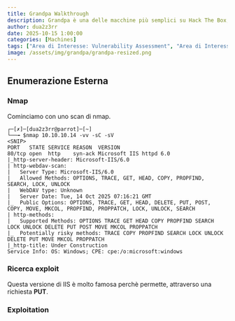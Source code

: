 ```yaml
---
title: Grandpa Walkthrough
description: Grandpa è una delle macchine più semplici su Hack The Box, tuttavia tratta l'ampiamente sfruttata vulnerabilità CVE-2017-7269. Questa vulnerabilità è banale da sfruttare e, quando divenne di dominio pubblico, concesse accesso immediato a migliaia di server IIS in tutto il mondo.
author: dua2z3rr
date: 2025-10-15 1:00:00
categories: [Machines]
tags: ["Area di Interesse: Vulnerability Assessment", "Area di Interesse: Software & OS exploitation", "Area di Interesse: Security Tools", "Vulnerabilità: Arbitrary File Upload", "Vulnerabilità: Misconfiguration", "Codice: ASP"]
image: /assets/img/grandpa/grandpa-resized.png
---
```


## Enumerazione Esterna

### Nmap

Cominciamo con uno scan di nmap.

```shell
┌─[✗]─[dua2z3rr@parrot]─[~]
└──╼ $nmap 10.10.10.14 -vv -sC -sV
<SNIP>
PORT   STATE SERVICE REASON  VERSION
80/tcp open  http    syn-ack Microsoft IIS httpd 6.0
|_http-server-header: Microsoft-IIS/6.0
| http-webdav-scan: 
|   Server Type: Microsoft-IIS/6.0
|   Allowed Methods: OPTIONS, TRACE, GET, HEAD, COPY, PROPFIND, SEARCH, LOCK, UNLOCK
|   WebDAV type: Unknown
|   Server Date: Tue, 14 Oct 2025 07:16:21 GMT
|_  Public Options: OPTIONS, TRACE, GET, HEAD, DELETE, PUT, POST, COPY, MOVE, MKCOL, PROPFIND, PROPPATCH, LOCK, UNLOCK, SEARCH
| http-methods: 
|   Supported Methods: OPTIONS TRACE GET HEAD COPY PROPFIND SEARCH LOCK UNLOCK DELETE PUT POST MOVE MKCOL PROPPATCH
|_  Potentially risky methods: TRACE COPY PROPFIND SEARCH LOCK UNLOCK DELETE PUT MOVE MKCOL PROPPATCH
|_http-title: Under Construction
Service Info: OS: Windows; CPE: cpe:/o:microsoft:windows
```

### Ricerca exploit

Questa versione di IIS è molto famosa perchè permette, attraverso una richiesta **PUT**.

### Exploitation

